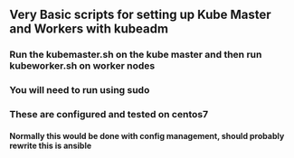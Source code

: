 ## Very Basic scripts for setting up Kube Master and Workers with kubeadm

### Run the kubemaster.sh on the kube master and then run kubeworker.sh on worker nodes
### You will need to run using sudo
### These are configured and tested on centos7
#### Normally this would be done with config management, should probably rewrite this is ansible
